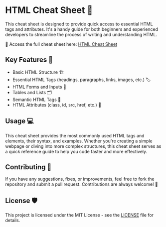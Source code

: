 # HTML Cheat Sheet 📝

This cheat sheet is designed to provide quick access to essential HTML tags and attributes. It's a handy guide for both beginners and experienced developers to streamline the process of writing and understanding HTML.

🔗 Access the full cheat sheet here: [HTML Cheat Sheet](https://azure-briny-88.tiiny.site)

## Key Features 🌟

- Basic HTML Structure 🏗️
- Essential HTML Tags (headings, paragraphs, links, images, etc.) 🏷️
- HTML Forms and Inputs 📝
- Tables and Lists 🗂️
- Semantic HTML Tags 🧠
- HTML Attributes (class, id, src, href, etc.) 🔑

## Usage 💻

This cheat sheet provides the most commonly used HTML tags and elements, their syntax, and examples. Whether you're creating a simple webpage or diving into more complex structures, this cheat sheet serves as a quick reference guide to help you code faster and more effectively.

## Contributing 🤝

If you have any suggestions, fixes, or improvements, feel free to fork the repository and submit a pull request. Contributions are always welcome! 🌱

## License 🛡️

This project is licensed under the MIT License - see the [LICENSE](LICENSE) file for details.
